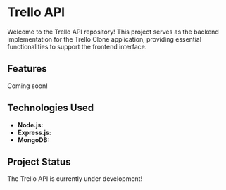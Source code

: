 # Trello API

Welcome to the Trello API repository! This project serves as the backend implementation for the Trello Clone application, providing essential functionalities to support the frontend interface.

## Features

Coming soon!

## Technologies Used

- **Node.js:** 
- **Express.js:**
- **MongoDB:** 

## Project Status

The Trello API is currently under development!